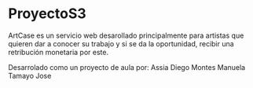 # ProyectoS3

ArtCase es un servicio web desarollado principalmente para 
artistas que quieren dar a conocer su trabajo y si se da la 
oportunidad, recibir una retribución monetaria por este.

Desarrolado como un proyecto de aula por:
  Assia Diego
  Montes Manuela
  Tamayo Jose
